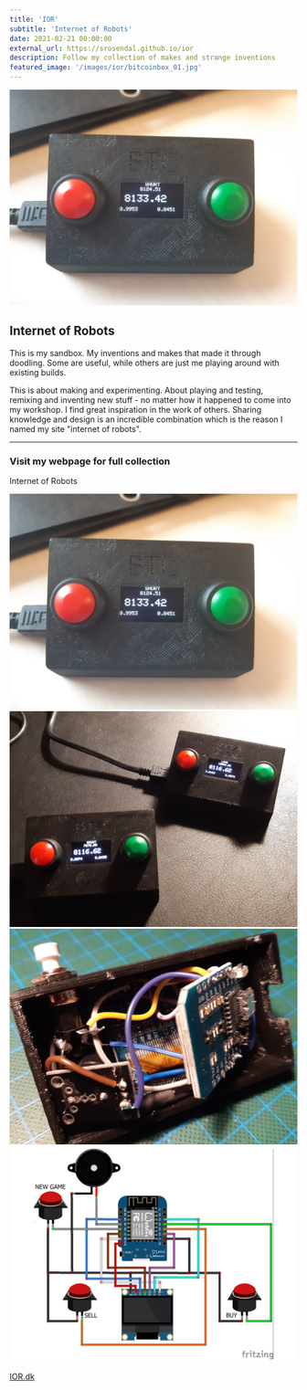 ```yaml
---
title: 'IOR'
subtitle: 'Internet of Robots'
date: 2021-02-21 00:00:00
external_url: https://srosendal.github.io/ior
description: Follow my collection of makes and strange inventions
featured_image: '/images/ior/bitcoinbox_01.jpg'
---
```


![](/images/ior/bitcoinbox_01.jpg)

## Internet of Robots
This is my sandbox. My inventions and makes that made it through doodling. Some are useful, while others are just me playing around with existing builds.

This is about making and experimenting. About playing and testing, remixing and inventing new stuff - no matter how it happened to come into my workshop. I find great inspiration in the work of others. Sharing knowledge and design is an incredible combination which is the reason I named my site "internet of robots".

---

### Visit my webpage for full collection

Internet of Robots

<div class="gallery" data-columns="3">
	<img src="/images/ior/bitcoinbox_01.jpg">
	<img src="/images/ior/bitcoinbox_02.jpg">
	<img src="/images/ior/bitcoinbox_03.jpg">
	<img src="/images/ior/bitcoinbox_04.jpg">
</div>

<a href="https://srosendal.github.io/ior/" class="button button--large">IOR.dk</a>
